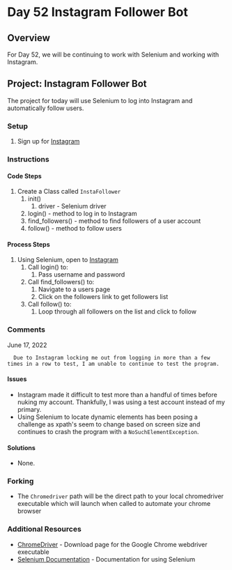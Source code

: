 # Day 52 Instagram Follower Bot

## Overview

For Day 52, we will be continuing to work with Selenium and working with Instagram.

## Project: Instagram Follower Bot

The project for today will use Selenium to log into Instagram and automatically follow users.

### Setup

1. Sign up for [Instagram](https://www.instagram.com)

### Instructions

#### Code Steps

1. Create a Class called `InstaFollower`
   1. init()
      1. driver - Selenium driver
   2. login() - method to log in to Instagram
   3. find_followers() - method to find followers of a user account
   4. follow() - method to follow users

#### Process Steps

1. Using Selenium, open to [Instagram](https://www.instagram.com)
   1. Call login() to:
      1. Pass username and password
   2. Call find_followers() to:
      1. Navigate to a users page
      2. Click on the followers link to get followers list
   3. Call follow() to:
      1. Loop through all followers on the list and click to follow

### Comments

June 17, 2022

      Due to Instagram locking me out from logging in more than a few times in a row to test, I am unable to continue to test the program.

#### Issues

- Instagram made it difficult to test more than a handful of times before nuking my account. Thankfully, I was using a test account instead of my primary.
- Using Selenium to locate dynamic elements has been posing a challenge as xpath's seem to change based on screen size and continues to crash the program with a `NoSuchElementException`.

#### Solutions

- None.

### Forking

- The `Chromedriver` path will be the direct path to your local chromedriver executable which will launch when called to automate your chrome browser

### Additional Resources

- [ChromeDriver](https://chromedriver.chromium.org/downloads) - Download page for the Google Chrome webdriver executable
- [Selenium Documentation](https://selenium-python.readthedocs.io/) - Documentation for using Selenium
